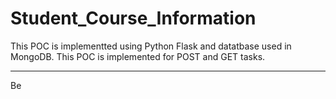 # Student_Course_Information
This POC is implementted using Python Flask and datatbase used in MongoDB. This POC is implemented for POST and GET tasks.
__________________________________________________________________________________________________________________________
Be
